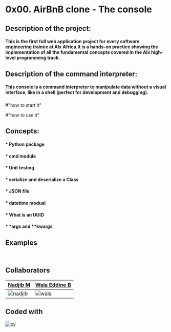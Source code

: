 # 0x00. AirBnB clone - The console

## Description of the project:
#### This is the first full web application project for every software engineering trainee at Alx Africa.It is a hands-on practice showing the implementation of all the fundamental concepts covered in the Alx high-level programming track.
###
## Description of the command interpreter:
#### This console is a command interpreter to manipulate data without a visual interface, like in a shell (perfect for development and debugging).
###
#"how to start it"

#"how to use it"
###
## Concepts:
#### * Python package
#### * cmd module
#### * Unit testing
#### * serialize and deserialize a Class
#### * JSON file
#### * datetime modual
#### * What is an UUID
#### * \*args and \*\*kwargs


## Examples

```bash
  
```

## Collaborators

| [Nadjib M](https://github.com/Nadjib-coder) | [Wala Eddine B](https://github.com/WalaEddine01)|
| :-------- | :------------------------- |
| ![nadjib](https://media.licdn.com/dms/image/D4D03AQHbpHMnAT3M4Q/profile-displayphoto-shrink_100_100/0/1683302678870?e=1704931200&v=beta&t=W4jhaI52ZHou5RNqp7FT7GPOxlu5tx2-l-ze8Xjn3mQ) | ![wala](https://media.licdn.com/dms/image/D4E03AQFfHDWs3YS-lQ/profile-displayphoto-shrink_100_100/0/1688823968266?e=1704931200&v=beta&t=9tMejXQG7F094hnPNiiT-2s4eA8IOFjgsj0W47yi2AE) |

## Coded with


![py](https://cdn-icons-png.flaticon.com/128/3098/3098090.png)
